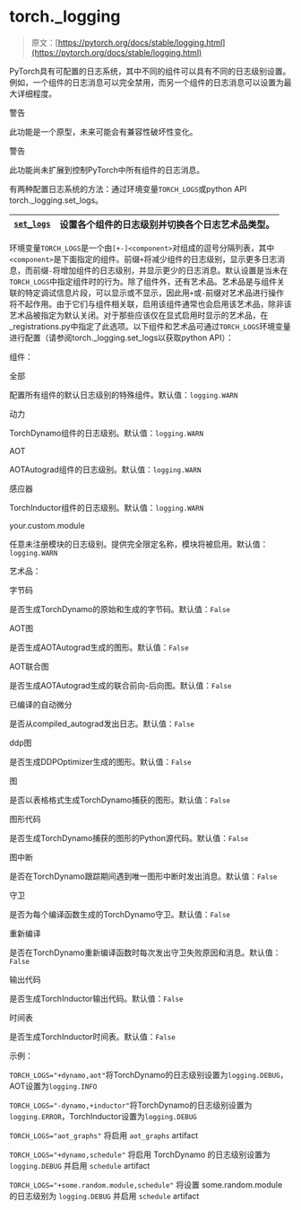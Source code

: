 # torch._logging

> 原文：[https://pytorch.org/docs/stable/logging.html](https://pytorch.org/docs/stable/logging.html)

PyTorch具有可配置的日志系统，其中不同的组件可以具有不同的日志级别设置。例如，一个组件的日志消息可以完全禁用，而另一个组件的日志消息可以设置为最大详细程度。

警告

此功能是一个原型，未来可能会有兼容性破坏性变化。

警告

此功能尚未扩展到控制PyTorch中所有组件的日志消息。

有两种配置日志系统的方法：通过环境变量`TORCH_LOGS`或python API torch._logging.set_logs。

| [`set_logs`](generated/torch._logging.set_logs.html#torch._logging.set_logs "torch._logging.set_logs") | 设置各个组件的日志级别并切换各个日志艺术品类型。 |
| --- | --- |

环境变量`TORCH_LOGS`是一个由`[+-]<component>`对组成的逗号分隔列表，其中`<component>`是下面指定的组件。前缀`+`将减少组件的日志级别，显示更多日志消息，而前缀`-`将增加组件的日志级别，并显示更少的日志消息。默认设置是当未在`TORCH_LOGS`中指定组件时的行为。除了组件外，还有艺术品。艺术品是与组件关联的特定调试信息片段，可以显示或不显示，因此用`+`或`-`前缀对艺术品进行操作将不起作用。由于它们与组件相关联，启用该组件通常也会启用该艺术品，除非该艺术品被指定为默认关闭。对于那些应该仅在显式启用时显示的艺术品，在_registrations.py中指定了此选项。以下组件和艺术品可通过`TORCH_LOGS`环境变量进行配置（请参阅torch._logging.set_logs以获取python API）：

组件：

全部

配置所有组件的默认日志级别的特殊组件。默认值：`logging.WARN`

动力

TorchDynamo组件的日志级别。默认值：`logging.WARN`

AOT

AOTAutograd组件的日志级别。默认值：`logging.WARN`

感应器

TorchInductor组件的日志级别。默认值：`logging.WARN`

your.custom.module

任意未注册模块的日志级别。提供完全限定名称，模块将被启用。默认值：`logging.WARN`

艺术品：

字节码

是否生成TorchDynamo的原始和生成的字节码。默认值：`False`

AOT图

是否生成AOTAutograd生成的图形。默认值：`False`

AOT联合图

是否生成AOTAutograd生成的联合前向-后向图。默认值：`False`

已编译的自动微分

是否从compiled_autograd发出日志。默认值：`False`

ddp图

是否生成DDPOptimizer生成的图形。默认值：`False`

图

是否以表格格式生成TorchDynamo捕获的图形。默认值：`False`

图形代码

是否生成TorchDynamo捕获的图形的Python源代码。默认值：`False`

图中断

是否在TorchDynamo跟踪期间遇到唯一图形中断时发出消息。默认值：`False`

守卫

是否为每个编译函数生成的TorchDynamo守卫。默认值：`False`

重新编译

是否在TorchDynamo重新编译函数时每次发出守卫失败原因和消息。默认值：`False`

输出代码

是否生成TorchInductor输出代码。默认值：`False`

时间表

是否生成TorchInductor时间表。默认值：`False`

示例：

`TORCH_LOGS="+dynamo,aot"`将TorchDynamo的日志级别设置为`logging.DEBUG`，AOT设置为`logging.INFO`

`TORCH_LOGS="-dynamo,+inductor"`将TorchDynamo的日志级别设置为`logging.ERROR`，TorchInductor设置为`logging.DEBUG`

`TORCH_LOGS="aot_graphs"` 将启用 `aot_graphs` artifact

`TORCH_LOGS="+dynamo,schedule"` 将启用 TorchDynamo 的日志级别设置为 `logging.DEBUG` 并启用 `schedule` artifact

`TORCH_LOGS="+some.random.module,schedule"` 将设置 some.random.module 的日志级别为 `logging.DEBUG` 并启用 `schedule` artifact
